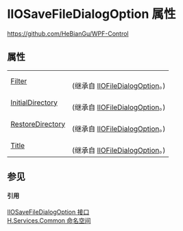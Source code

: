 # IIOSaveFileDialogOption 属性
https://github.com/HeBianGu/WPF-Control



## 属性
<table>
<tr>
<td><a href="2bcbc935-3b63-07b0-f6ab-30fbbc0a7373">Filter</a></td>
<td><br />(继承自 <a href="dbba0ef6-7464-9818-c02e-72d0ea3a9446">IIOFileDialogOption</a>。)</td></tr>
<tr>
<td><a href="66229918-a205-b4f2-c830-057d07fd9782">InitialDirectory</a></td>
<td><br />(继承自 <a href="dbba0ef6-7464-9818-c02e-72d0ea3a9446">IIOFileDialogOption</a>。)</td></tr>
<tr>
<td><a href="afe1435d-81d3-3f0e-ba44-fcc5f7c66369">RestoreDirectory</a></td>
<td><br />(继承自 <a href="dbba0ef6-7464-9818-c02e-72d0ea3a9446">IIOFileDialogOption</a>。)</td></tr>
<tr>
<td><a href="29fd7488-b98d-f2b7-58b4-addd59cbea24">Title</a></td>
<td><br />(继承自 <a href="dbba0ef6-7464-9818-c02e-72d0ea3a9446">IIOFileDialogOption</a>。)</td></tr>
</table>

## 参见


#### 引用
<a href="ff0fa364-d2de-3040-a83f-c5b835274751">IIOSaveFileDialogOption 接口</a>  
<a href="b9cdd84f-6623-a51a-f53b-465103ced202">H.Services.Common 命名空间</a>  
